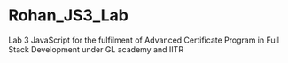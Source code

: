 # Rohan_JS3_Lab
Lab 3 JavaScript for the fulfilment of Advanced Certificate Program in Full Stack Development under GL academy and IITR
